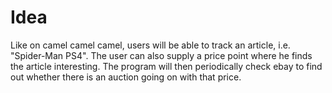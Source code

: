 # Idea
Like on camel camel camel, users will be able to track an article, i.e. "Spider-Man PS4". The user can also supply a price point where he finds the article interesting. The program will then periodically check ebay to find out whether there is an auction going on with that price.

